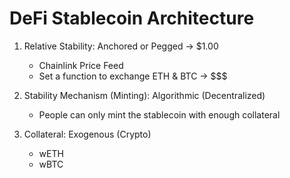 # DeFi Stablecoin Architecture 

1. Relative Stability: Anchored or Pegged -> $1.00
    - Chainlink Price Feed
    - Set a function to exchange ETH & BTC -> $$$

2. Stability Mechanism (Minting): Algorithmic (Decentralized)
    - People can only mint the stablecoin with enough collateral 

3. Collateral: Exogenous (Crypto)
    - wETH
    - wBTC
